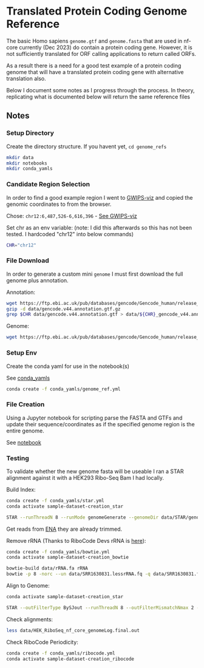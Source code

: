# Translated Protein Coding Genome Reference

The basic Homo sapiens `genome.gtf` and `genome.fasta` that are used in nf-core currently (Dec 2023) do contain a protein coding gene. However, it is not sufficiently translated for ORF calling applications to return called ORFs. 

As a result there is a need for a good test example of a protein coding genome that will have a translated protein coding gene with alternative translation also. 

Below I document some notes as I progress through the process. In theory, replicating what is documented below will return the same reference files
## Notes

### Setup Directory
Create the directory structure. If you havent yet, `cd genome_refs`
```bash
mkdir data
mkdir notebooks
mkdir conda_yamls
``` 

### Candidate Region Selection
In order to find a good example region I went to [GWIPS-viz](https://gwips.ucc.ie) and copied the genomic coordinates to from the browser. 

Chose: `chr12:6,487,526-6,616,396` - [See GWIPS-viz](https://gwips.ucc.ie/cgi-bin/hgTracks?db=hg38&lastVirtModeType=default&lastVirtModeExtraState=&virtModeType=default&virtMode=0&nonVirtPosition=&position=chr12%3A6487526%2D6616396&hgsid=1426937_1a8pBmazwLZICEC52Lqso5QCht9w)

Set chr as an env variable: (note: I did this afterwards so this has not been tested. I hardcoded "chr12" into below commands)
```bash
CHR="chr12"
```
### File Download 
In order to generate a custom mini `genome` I must first download the full genome plus annotation. 

Annotation:
``` bash
wget https://ftp.ebi.ac.uk/pub/databases/gencode/Gencode_human/release_44/gencode.v44.annotation.gtf.gz -P data/
gzip -d data/gencode.v44.annotation.gtf.gz 
grep $CHR data/gencode.v44.annotation.gtf > data/${CHR}_gencode_v44.annotation.gtf
```

Genome: 
``` bash
wget https://ftp.ebi.ac.uk/pub/databases/gencode/Gencode_human/release_44/GRCh38.primary_assembly.genome.fa.gz -P data/ 
```

### Setup Env
Create the conda yaml for use in the notebook(s)

See [conda_yamls](conda_yamls/genome_ref.yml)

```bash
conda create -f conda_yamls/genome_ref.yml
```

### File Creation
Using a Jupyter notebook for scripting parse the FASTA and GTFs and update their sequence/coordinates as if the specified genome region is the entire genome.

See [notebook](notebooks/genome_ref.ipynb)


### Testing
To validate whether the new genome fasta will be useable I ran a STAR alignment against it with a HEK293 Ribo-Seq Bam I had locally. 

Build Index:
```bash 
conda create -f conda_yamls/star.yml
conda activate sample-dataset-creation_star

STAR --runThreadN 8 --runMode genomeGenerate --genomeDir data/STAR/genome_index --genomeFastaFiles data/chr12.genome.fasta --sjdbGTFfile data/chr12.gtf
```

Get reads from [ENA](https://www.ebi.ac.uk/ena/browser/view/SRR1630831) they are already trimmed. 

Remove rRNA (Thanks to RiboCode Devs rRNA is [here](https://github.com/xryanglab/RiboCode/blob/master/data/rRNA.fa)):
```bash
conda create -f conda_yamls/bowtie.yml
conda activate sample-dataset-creation_bowtie

bowtie-build data/rRNA.fa rRNA
bowtie -p 8 -norc --un data/SRR1630831.lessrRNA.fq -q data/SRR1630831.fastq.gz data/rRNA data/HEK_RiboSeq_rRNA_reads.sam
```

Align to Genome:
```bash
conda activate sample-dataset-creation_star

STAR --outFilterType BySJout --runThreadN 8 --outFilterMismatchNmax 2 --genomeDir data/STAR/genome_index --readFilesIn data/SRR1630831.lessrRNA.fq  --outFileNamePrefix data/HEK_RiboSeq_nf_core_genome --outSAMtype BAM SortedByCoordinate --quantMode TranscriptomeSAM GeneCounts --outFilterMultimapNmax 1 --outFilterMatchNmin 16 --alignEndsType EndToEnd
```

Check alignments:
```bash
less data/HEK_RiboSeq_nf_core_genomeLog.final.out
```

Check RiboCode Periodicity:
```bash
conda create -f conda_yamls/ribocode.yml
conda activate sample-dataset-creation_ribocode

```

